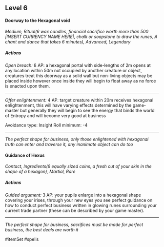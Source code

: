 ## Level 6
#### Doorway to the Hexagonal void
*Medium, Ritual(6 wax candles, financial sacrifice worth more than 500 |INSERT CURRENCY NAME HERE|, chalk or soapstone to draw the runes, A chant and dance that takes 6 minutes), Advanced, Legendary*

##### Actions

*Open breach:* 8 AP: a hexagonal portal with side-lengths of 2m opens at any location within 50m not occupied by another creature or object, creatures treat this doorway as a solid wall but non-living objects may be placed inside however once inside they will begin to float away as no force is enacted upon them.

---

*Offer enlightenment:* 4 AP: target creature within 20m receives hexagonal enlightenment, this will have varying effects determined by the game-master but generally they will begin to see the energy that binds the world of Entropy and will become very good at business

Avoidance type: Insight
Roll minimum: -4

---
*The perfect shape for business, only those enlightened with hexagonal truth can enter and traverse it, any inanimate object can do too*

#### Guidance of Hexus
*Contact, Ingredients(6 equally sized coins, a fresh cut of your skin in the shape of a hexagon), Martial, Rare*

##### Actions

*Guided argument:* 3 AP: your pupils enlarge into a hexagonal shape covering your irises, through your new eyes you see perfect guidance on how to conduct perfect business written in glowing runes surrounding your current trade partner (these can be described by your game master).

---
*The perfect shape for business, sacrifices must be made for perfect business, the best deals are worth it*

#itemSet #spells 